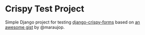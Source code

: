 # Crispy Test Project
Simple Django project for testing [django-crispy-forms](https://github.com/maraujop/django-crispy-forms) based on [an awesome gist](https://gist.github.com/maraujop/1838193) by @maraujop.
